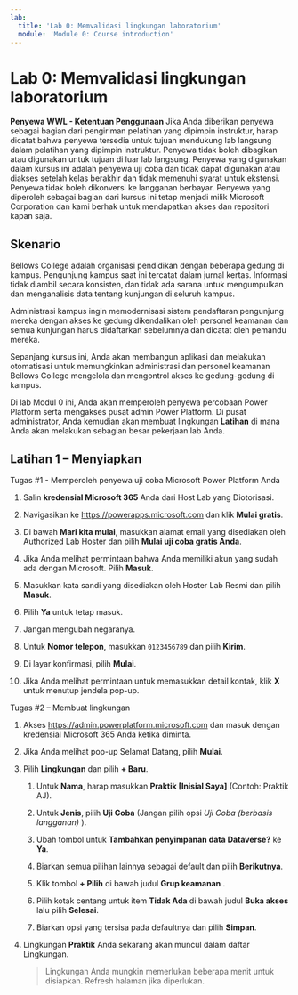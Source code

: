 ```yaml
---
lab:
  title: 'Lab 0: Memvalidasi lingkungan laboratorium'
  module: 'Module 0: Course introduction'
---
```


# Lab 0: Memvalidasi lingkungan laboratorium

**Penyewa WWL - Ketentuan Penggunaan** Jika Anda diberikan penyewa sebagai bagian dari pengiriman pelatihan yang dipimpin instruktur, harap dicatat bahwa penyewa tersedia untuk tujuan mendukung lab langsung dalam pelatihan yang dipimpin instruktur. Penyewa tidak boleh dibagikan atau digunakan untuk tujuan di luar lab langsung. Penyewa yang digunakan dalam kursus ini adalah penyewa uji coba dan tidak dapat digunakan atau diakses setelah kelas berakhir dan tidak memenuhi syarat untuk ekstensi. Penyewa tidak boleh dikonversi ke langganan berbayar. Penyewa yang diperoleh sebagai bagian dari kursus ini tetap menjadi milik Microsoft Corporation dan kami berhak untuk mendapatkan akses dan repositori kapan saja. 

## Skenario

Bellows College adalah organisasi pendidikan dengan beberapa gedung di kampus. Pengunjung kampus saat ini tercatat dalam jurnal kertas. Informasi tidak diambil secara konsisten, dan tidak ada sarana untuk mengumpulkan dan menganalisis data tentang kunjungan di seluruh kampus.

Administrasi kampus ingin memodernisasi sistem pendaftaran pengunjung mereka dengan akses ke gedung dikendalikan oleh personel keamanan dan semua kunjungan harus didaftarkan sebelumnya dan dicatat oleh pemandu mereka. 

Sepanjang kursus ini, Anda akan membangun aplikasi dan melakukan otomatisasi untuk memungkinkan administrasi dan personel keamanan Bellows College mengelola dan mengontrol akses ke gedung-gedung di kampus.

Di lab Modul 0 ini, Anda akan memperoleh penyewa percobaan Power Platform serta mengakses pusat admin Power Platform. Di pusat administrator, Anda kemudian akan membuat lingkungan **Latihan** di mana Anda akan melakukan sebagian besar pekerjaan lab Anda.


## Latihan 1 – Menyiapkan

Tugas #1 - Memperoleh penyewa uji coba Microsoft Power Platform Anda

1.  Salin **kredensial Microsoft 365** Anda dari Host Lab yang Diotorisasi. 

1.  Navigasikan ke <https://powerapps.microsoft.com> dan klik **Mulai gratis**.

1.  Di bawah **Mari kita mulai**, masukkan alamat email yang disediakan oleh Authorized Lab Hoster dan pilih **Mulai uji coba gratis Anda**. 

1.  Jika Anda melihat permintaan bahwa Anda memiliki akun yang sudah ada dengan Microsoft. Pilih **Masuk**. 

1.  Masukkan kata sandi yang disediakan oleh Hoster Lab Resmi dan pilih **Masuk**.

1.  Pilih **Ya** untuk tetap masuk. 

1.  Jangan mengubah negaranya. 

1.  Untuk **Nomor telepon**, masukkan `0123456789` dan pilih **Kirim**. 

1.  Di layar konfirmasi, pilih **Mulai**. 

1.  Jika Anda melihat permintaan untuk memasukkan detail kontak, klik **X** untuk menutup jendela pop-up. 


Tugas #2 – Membuat lingkungan

1.  Akses <https://admin.powerplatform.microsoft.com> dan masuk dengan kredensial Microsoft 365 Anda ketika diminta. 

1.  Jika Anda melihat pop-up Selamat Datang, pilih **Mulai**. 

1.  Pilih **Lingkungan** dan pilih **+ Baru**.

    1. Untuk **Nama**, harap masukkan **Praktik [Inisial Saya]** (Contoh: Praktik AJ).

    1. Untuk **Jenis**, pilih **Uji Coba** (Jangan pilih opsi *Uji Coba (berbasis langganan)* ).

    1. Ubah tombol untuk **Tambahkan penyimpanan data Dataverse?** ke **Ya**. 

    1. Biarkan semua pilihan lainnya sebagai default dan pilih **Berikutnya**. 

    1. Klik tombol **+ Pilih** di bawah judul **Grup keamanan** .

    1. Pilih kotak centang untuk item **Tidak Ada** di bawah judul **Buka akses** lalu pilih **Selesai**.

    1. Biarkan opsi yang tersisa pada defaultnya dan pilih **Simpan**.

1.  Lingkungan **Praktik** Anda sekarang akan muncul dalam daftar Lingkungan. 

    > Lingkungan Anda mungkin memerlukan beberapa menit untuk disiapkan. Refresh halaman jika diperlukan.


